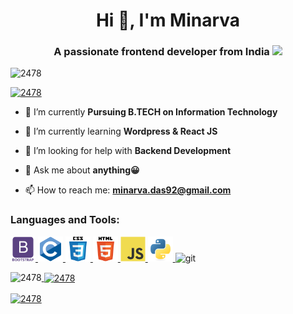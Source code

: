 <h1 align="center">Hi 👋, I'm Minarva</h1>
<h3 align="center">A passionate frontend developer from India <img src="https://media.giphy.com/media/WUlplcMpOCEmTGBtBW/giphy.gif" width="30"> </h3>

<p align="left"> <img src="https://komarev.com/ghpvc/?username=2478&label=Profile%20views&color=0e75b6&style=flat" alt="2478" /> </p>

<p align="left"> <a href="https://github.com/ryo-ma/github-profile-trophy"><img src="https://github-profile-trophy.vercel.app/?username=2478" alt="2478" /></a> </p>

- 🔭 I’m currently **Pursuing B.TECH on Information Technology**

- 🌱 I’m currently learning **Wordpress & React JS**

- 🤝 I’m looking for help with **Backend Development**

- 💬 Ask me about **anything😀**

- 📫 How to reach me: **minarva.das92@gmail.com**


<h3 align="left">Languages and Tools:</h3>
<p align="left"> <a href="https://getbootstrap.com" target="_blank"> <img src="https://raw.githubusercontent.com/devicons/devicon/master/icons/bootstrap/bootstrap-plain-wordmark.svg" alt="bootstrap" width="40" height="40"/> </a> <a href="https://www.cprogramming.com/" target="_blank"> <img src="https://raw.githubusercontent.com/devicons/devicon/master/icons/c/c-original.svg" alt="c" width="40" height="40"/> </a> <a href="https://www.w3schools.com/css/" target="_blank"> <img src="https://raw.githubusercontent.com/devicons/devicon/master/icons/css3/css3-original-wordmark.svg" alt="css3" width="40" height="40"/> </a> <a href="https://www.w3.org/html/" target="_blank"> <img src="https://raw.githubusercontent.com/devicons/devicon/master/icons/html5/html5-original-wordmark.svg" alt="html5" width="40" height="40"/> </a> <a href="https://developer.mozilla.org/en-US/docs/Web/JavaScript" target="_blank"> <img src="https://raw.githubusercontent.com/devicons/devicon/master/icons/javascript/javascript-original.svg" alt="javascript" width="40" height="40"/> </a> <a href="https://www.python.org" target="_blank"> <img src="https://raw.githubusercontent.com/devicons/devicon/master/icons/python/python-original.svg" alt="python" width="40" height="40"/> </a><img src="https://www.vectorlogo.zone/logos/git-scm/git-scm-icon.svg" alt="git" width="40" height="40"/> </a> <a href="https://www.w3.org/html/" target="_blank">  </p>

<p><img align="left" src="https://github-readme-stats.vercel.app/api/top-langs?username=2478&show_icons=true&locale=en&layout=compact" alt="2478" /></p>

<p>&nbsp;<img align="center" src="https://github-readme-stats.vercel.app/api?username=2478&show_icons=true&locale=en" alt="2478" /></p>

<p><img align="center" src="https://github-readme-streak-stats.herokuapp.com/?user=2478&" alt="2478" /></p>
